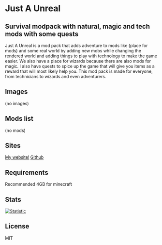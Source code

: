 # Just A Unreal
## Survival modpack with natural, magic and tech mods with some quests

Just A Unreal is a mod pack that adds adventure to mods like (place for mods) and some real world by adding new mobs while changing the rendered world and adding things to play with technology to make the game easier. We also have a place for wizards because there are also mods for magic. I also have quests to spice up the game that will give you items as a reward that will most likely help you. This mod pack is made for everyone, from technicians to wizards and even adventurers. 

## Images

(no images)
## Mods list

(no mods)
## Sites

[My website!](https://justfox.cf/)
[Github](https://github.com/JustFoxx/JustAUnreal)
## Requirements

Recommended 4GB for minecraft

## Stats

[![Statistic](https://github-readme-stats.vercel.app/api/pin/?username=JustFoxx&repo=JustAUnreal&bg_color=DEG)](https://github.com/JustFoxx/JustAUnreal)

## License 

MIT
